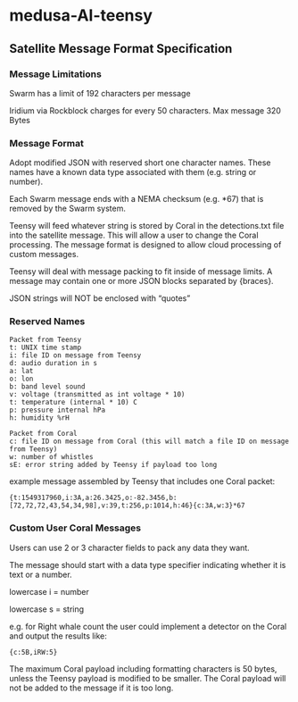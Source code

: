 # medusa-AI-teensy

## Satellite Message Format Specification

### Message Limitations
Swarm has a limit of 192 characters per message

Iridium via Rockblock charges for every 50 characters. Max message 320 Bytes

### Message Format
Adopt modified JSON with reserved short one character names. These names have a known data type associated with them (e.g. string or number).

Each Swarm message ends with a NEMA checksum (e.g. *67) that is removed by the Swarm system.

Teensy will feed whatever string is stored by Coral in the detections.txt file into the satellite message. This will allow a user to change the Coral processing. The message format is designed to allow cloud processing of custom messages.

Teensy will deal with message packing to fit inside of message limits. A message may contain one or more JSON blocks separated by {braces}.

JSON strings will NOT be enclosed with “quotes”


### Reserved Names
```
Packet from Teensy
t: UNIX time stamp
i: file ID on message from Teensy
d: audio duration in s
a: lat
o: lon
b: band level sound
v: voltage (transmitted as int voltage * 10)
t: temperature (internal * 10) C
p: pressure internal hPa
h: humidity %rH
```

```
Packet from Coral
c: file ID on message from Coral (this will match a file ID on message from Teensy)
w: number of whistles
sE: error string added by Teensy if payload too long
```

example message assembled by Teensy that includes one Coral packet:
```
{t:1549317960,i:3A,a:26.3425,o:-82.3456,b:[72,72,72,43,54,34,98],v:39,t:256,p:1014,h:46}{c:3A,w:3}*67
```

### Custom User Coral Messages
Users can use 2 or 3 character fields to pack any data they want.

The message should start with a data type specifier indicating whether it is text or a number.

lowercase i = number

lowercase s = string

e.g. for Right whale count the user could implement a detector on the Coral and output the results like:
```
{c:5B,iRW:5}
```

The maximum Coral payload including formatting characters is 50 bytes, unless the Teensy payload is modified to be smaller. The Coral payload will not be added to the message if it is too long.
